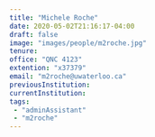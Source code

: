 ```yaml
---
title: "Michele Roche"
date: 2020-05-02T21:16:17-04:00
draft: false
image: "images/people/m2roche.jpg"
tenure: 
office: "QNC 4123"
extention: "x37379"
email: "m2roche@uwaterloo.ca"
previousInstitution:
currentInstitution: 
tags:
 - "adminAssistant"
 - "m2roche"
---
```


